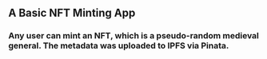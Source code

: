 ## A Basic NFT Minting App

### Any user can mint an NFT, which is a pseudo-random medieval general. The metadata was uploaded to IPFS via Pinata.